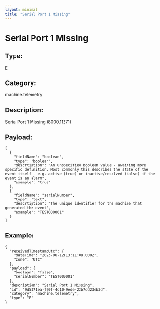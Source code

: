 ```yaml
---
layout: minimal
title: "Serial Port 1 Missing"
---
```


# Serial Port 1 Missing

## Type:

E

## Category:

machine.telemetry

## Description: 

Serial Port 1 Missing (8000.11271)

## Payload:

```
[
  {
    "fieldName": "boolean",
    "type": "boolean",
    "descrtiption": "An unspecified boolean value - awaiting more specific definition. Most commonly this describes the state of the event itself - e.g. active (true) or inactive/resolved (false) if the event is an alarm",
    "example": "true"
  },
  {
    "fieldName": "serialNumber",
    "type": "text",
    "descrtiption": "The unique identifier for the machine that generated the event",
    "example": "TEST000001"
  }
]
```

## Example:

```
{
  "receivedTimestampUtc": {
    "dateTime": "2023-06-12T13:11:08.000Z",
    "zone": "UTC"
  },
  "payload": {
    "boolean": "false",
    "serialNumber": "TEST000001"
  },
  "description": "Serial Port 1 Missing",
  "id": "9d5371ea-f90f-4c10-9ede-22b7dd23eb3d",
  "category": "machine.telemetry",
  "type": "E"
}
```
